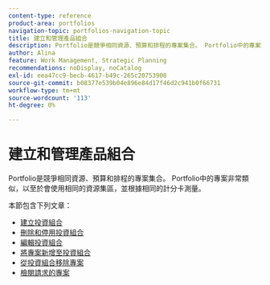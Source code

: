 ```yaml
---
content-type: reference
product-area: portfolios
navigation-topic: portfolios-navigation-topic
title: 建立和管理產品組合
description: Portfolio是競爭相同資源、預算和排程的專案集合。 Portfolio中的專案非常類似，以至於會使用相同的資源集區，並根據相同的計分卡測量。
author: Alina
feature: Work Management, Strategic Planning
recommendations: noDisplay, noCatalog
exl-id: eea47cc9-becb-4617-b49c-265c20753908
source-git-commit: b08377e539b04e896e84d17f46d2c941b0f66731
workflow-type: tm+mt
source-wordcount: '113'
ht-degree: 0%

---
```


# 建立和管理產品組合

Portfolio是競爭相同資源、預算和排程的專案集合。 Portfolio中的專案非常類似，以至於會使用相同的資源集區，並根據相同的計分卡測量。

本節包含下列文章：

* [建立投資組合](../../../manage-work/portfolios/create-and-manage-portfolios/create-portfolios.md)
* [刪除和停用投資組合](../../../manage-work/portfolios/create-and-manage-portfolios/delete-deactivate-portfolios.md)
* [編輯投資組合](../../../manage-work/portfolios/create-and-manage-portfolios/edit-portfolios.md)
* [將專案新增至投資組合](../../../manage-work/portfolios/create-and-manage-portfolios/add-projects-to-portfolios.md)
* [從投資組合移除專案](../../../manage-work/portfolios/create-and-manage-portfolios/remove-project-from-portfolio.md)
* [檢閱請求的專案](../../../manage-work/portfolios/create-and-manage-portfolios/review-requested-projects.md)
